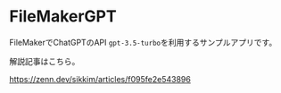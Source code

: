 # FileMakerGPT

FileMakerでChatGPTのAPI `gpt-3.5-turbo`を利用するサンプルアプリです。

解説記事はこちら。

https://zenn.dev/sikkim/articles/f095fe2e543896

